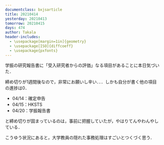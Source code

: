 ```yaml
---
documentclass: bxjsarticle
title: 20210414
yesterday: 20210413
tomorrow: 20210415
days: 474
author: Takala
header-includes:
  - \usepackage[margin=1in]{geometry}
  - \usepackage[ISO]{diffcoeff}
  - \usepackage{pxfonts}
---
```



学振の研究報告書に「受入研究者からの評価」なる項目があることに本日気づいた．


締め切りが1週間後なので，非常にお願いし辛い．．．しかも自分が書く他の項目の進捗は0．



* 04/14：確定申告
* 04/15：HKSTS
* 04/20：学振報告書


と締め切りが固まっているのは，事前に把握していたが，やはりてんやわんやしている．



こうゆう状況にあると，大学教員の隠れた事務処理はすごいとつくづく思う．